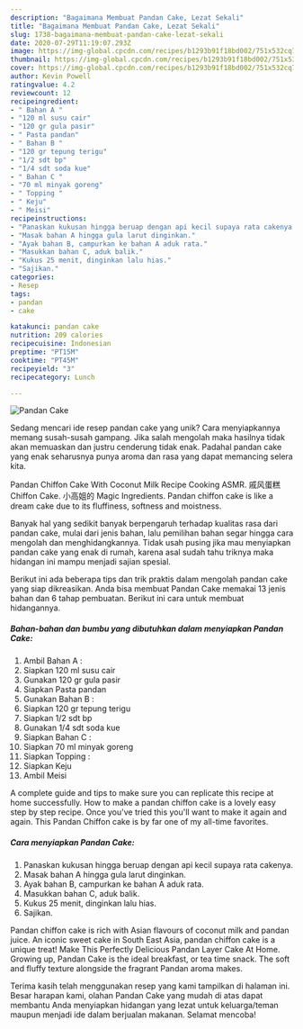 ```yaml
---
description: "Bagaimana Membuat Pandan Cake, Lezat Sekali"
title: "Bagaimana Membuat Pandan Cake, Lezat Sekali"
slug: 1738-bagaimana-membuat-pandan-cake-lezat-sekali
date: 2020-07-29T11:19:07.293Z
image: https://img-global.cpcdn.com/recipes/b1293b91f18bd002/751x532cq70/pandan-cake-foto-resep-utama.jpg
thumbnail: https://img-global.cpcdn.com/recipes/b1293b91f18bd002/751x532cq70/pandan-cake-foto-resep-utama.jpg
cover: https://img-global.cpcdn.com/recipes/b1293b91f18bd002/751x532cq70/pandan-cake-foto-resep-utama.jpg
author: Kevin Powell
ratingvalue: 4.2
reviewcount: 12
recipeingredient:
- " Bahan A "
- "120 ml susu cair"
- "120 gr gula pasir"
- " Pasta pandan"
- " Bahan B "
- "120 gr tepung terigu"
- "1/2 sdt bp"
- "1/4 sdt soda kue"
- " Bahan C "
- "70 ml minyak goreng"
- " Topping "
- " Keju"
- " Meisi"
recipeinstructions:
- "Panaskan kukusan hingga beruap dengan api kecil supaya rata cakenya."
- "Masak bahan A hingga gula larut dinginkan."
- "Ayak bahan B, campurkan ke bahan A aduk rata."
- "Masukkan bahan C, aduk balik."
- "Kukus 25 menit, dinginkan lalu hias."
- "Sajikan."
categories:
- Resep
tags:
- pandan
- cake

katakunci: pandan cake 
nutrition: 209 calories
recipecuisine: Indonesian
preptime: "PT15M"
cooktime: "PT45M"
recipeyield: "3"
recipecategory: Lunch

---
```



![Pandan Cake](https://img-global.cpcdn.com/recipes/b1293b91f18bd002/751x532cq70/pandan-cake-foto-resep-utama.jpg)

Sedang mencari ide resep pandan cake yang unik? Cara menyiapkannya memang susah-susah gampang. Jika salah mengolah maka hasilnya tidak akan memuaskan dan justru cenderung tidak enak. Padahal pandan cake yang enak seharusnya punya aroma dan rasa yang dapat memancing selera kita.

Pandan Chiffon Cake With Coconut Milk Recipe Cooking ASMR. 戚风蛋糕 Chiffon Cake. 小高姐的 Magic Ingredients. Pandan chiffon cake is like a dream cake due to its fluffiness, softness and moistness.

Banyak hal yang sedikit banyak berpengaruh terhadap kualitas rasa dari pandan cake, mulai dari jenis bahan, lalu pemilihan bahan segar hingga cara mengolah dan menghidangkannya. Tidak usah pusing jika mau menyiapkan pandan cake yang enak di rumah, karena asal sudah tahu triknya maka hidangan ini mampu menjadi sajian spesial.


Berikut ini ada beberapa tips dan trik praktis dalam mengolah pandan cake yang siap dikreasikan. Anda bisa membuat Pandan Cake memakai 13 jenis bahan dan 6 tahap pembuatan. Berikut ini cara untuk membuat hidangannya.

<!--inarticleads1-->

##### Bahan-bahan dan bumbu yang dibutuhkan dalam menyiapkan Pandan Cake:

1. Ambil  Bahan A :
1. Siapkan 120 ml susu cair
1. Gunakan 120 gr gula pasir
1. Siapkan  Pasta pandan
1. Gunakan  Bahan B :
1. Siapkan 120 gr tepung terigu
1. Siapkan 1/2 sdt bp
1. Gunakan 1/4 sdt soda kue
1. Siapkan  Bahan C :
1. Siapkan 70 ml minyak goreng
1. Siapkan  Topping :
1. Siapkan  Keju
1. Ambil  Meisi


A complete guide and tips to make sure you can replicate this recipe at home successfully. How to make a pandan chiffon cake is a lovely easy step by step recipe. Once you&#39;ve tried this you&#39;ll want to make it again and again. This Pandan Chiffon cake is by far one of my all-time favorites. 

<!--inarticleads2-->

##### Cara menyiapkan Pandan Cake:

1. Panaskan kukusan hingga beruap dengan api kecil supaya rata cakenya.
1. Masak bahan A hingga gula larut dinginkan.
1. Ayak bahan B, campurkan ke bahan A aduk rata.
1. Masukkan bahan C, aduk balik.
1. Kukus 25 menit, dinginkan lalu hias.
1. Sajikan.


Pandan chiffon cake is rich with Asian flavours of coconut milk and pandan juice. An iconic sweet cake in South East Asia, pandan chiffon cake is a unique treat! Make This Perfectly Delicious Pandan Layer Cake At Home. Growing up, Pandan Cake is the ideal breakfast, or tea time snack. The soft and fluffy texture alongside the fragrant Pandan aroma makes. 

Terima kasih telah menggunakan resep yang kami tampilkan di halaman ini. Besar harapan kami, olahan Pandan Cake yang mudah di atas dapat membantu Anda menyiapkan hidangan yang lezat untuk keluarga/teman maupun menjadi ide dalam berjualan makanan. Selamat mencoba!

